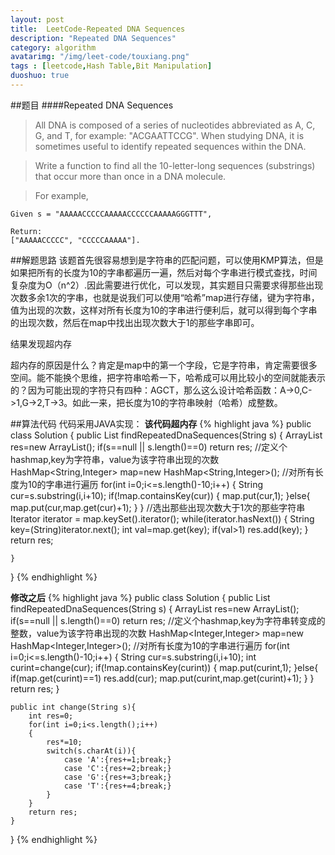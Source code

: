 ```yaml
---
layout: post
title:  LeetCode-Repeated DNA Sequences
description: "Repeated DNA Sequences"
category: algorithm
avatarimg: "/img/leet-code/touxiang.png"
tags : [leetcode,Hash Table,Bit Manipulation]
duoshuo: true
---
```

##题目
####Repeated DNA Sequences
>All DNA is composed of a series of nucleotides abbreviated as A, C, G, and T, for example: "ACGAATTCCG". When studying DNA, it is sometimes useful to identify repeated sequences within the DNA.

>Write a function to find all the 10-letter-long sequences (substrings) that occur more than once in a DNA molecule.

>For example,
>
	Given s = "AAAAACCCCCAAAAACCCCCCAAAAAGGGTTT",
	
	Return:
	["AAAAACCCCC", "CCCCCAAAAA"].
<!-- more -->
	
##解题思路
该题首先很容易想到是字符串的匹配问题，可以使用KMP算法，但是如果把所有的长度为10的字串都遍历一遍，然后对每个字串进行模式查找，时间复杂度为O（n^2）.因此需要进行优化，可以发现，其实题目只需要求得那些出现次数多余1次的字串，也就是说我们可以使用“哈希”map进行存储，键为字符串，值为出现的次数，这样对所有长度为10的字串进行便利后，就可以得到每个字串的出现次数，然后在map中找出出现次数大于1的那些字串即可。

结果发现超内存

超内存的原因是什么？肯定是map中的第一个字段，它是字符串，肯定需要很多空间。能不能换个思维，把字符串哈希一下，哈希成可以用比较小的空间就能表示的？因为可能出现的字符只有四种：AGCT，那么这么设计哈希函数：A->0,C->1,G->2,T->3。如此一来，把长度为10的字符串映射（哈希）成整数。

##算法代码
代码采用JAVA实现：
**该代码超内存**
{% highlight java %}
public class Solution {
    public List<String> findRepeatedDnaSequences(String s) {
    	ArrayList<String> res=new ArrayList<String>();
        if(s==null || s.length()==0)
        	return res;
        //定义个hashmap,key为字符串，value为该字符串出现的次数
        HashMap<String,Integer> map=new HashMap<String,Integer>();
        //对所有长度为10的字串进行遍历
        for(int i=0;i<=s.length()-10;i++)
        {
        	String cur=s.substring(i,i+10);
        	if(!map.containsKey(cur))
        	{
        		map.put(cur,1);
        	}else{
        		map.put(cur,map.get(cur)+1);
        	}
        }
        //选出那些出现次数大于1次的那些字符串
       Iterator iterator = map.keySet().iterator();
		while(iterator.hasNext()) {
			String key=(String)iterator.next();
			int val=map.get(key);
			if(val>1)
				res.add(key);
		}
        return res;

    }
}
{% endhighlight %}

**修改之后**
{% highlight java %}
public class Solution {
    public List<String> findRepeatedDnaSequences(String s) {
    	ArrayList<String> res=new ArrayList<String>();
        if(s==null || s.length()==0)
        	return res;
        //定义个hashmap,key为字符串转变成的整数，value为该字符串出现的次数
        HashMap<Integer,Integer> map=new HashMap<Integer,Integer>();
        //对所有长度为10的字串进行遍历
        for(int i=0;i<=s.length()-10;i++)
        {
        	String cur=s.substring(i,i+10);
        	int curint=change(cur);
        	if(!map.containsKey(curint))
        	{
        		map.put(curint,1);
        	}else{
        		if(map.get(curint)==1)
        			res.add(cur);
        		map.put(curint,map.get(curint)+1);
        	}
        }
        return res;
    }

    public int change(String s){
    	int res=0;
    	for(int i=0;i<s.length();i++)
    	{
    		res*=10;
    		switch(s.charAt(i)){
    			case 'A':{res+=1;break;}
    			case 'C':{res+=2;break;}
    			case 'G':{res+=3;break;}
    			case 'T':{res+=4;break;}
    		}
    	}
    	return res;
    }
}
{% endhighlight %}







